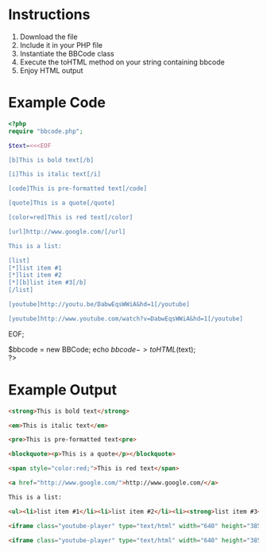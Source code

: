 # Instructions

1. Download the file
2. Include it in your PHP file
3. Instantiate the BBCode class
4. Execute the toHTML method on your string containing bbcode
5. Enjoy HTML output

# Example Code
```php
<?php
require "bbcode.php";

$text=<<<EOF

[b]This is bold text[/b]

[i]This is italic text[/i]

[code]This is pre-formatted text[/code]

[quote]This is a quote[/quote]

[color=red]This is red text[/color]

[url]http://www.google.com/[/url]

This is a list: 

[list]
[*]list item #1
[*]list item #2
[*][b]list item #3[/b]
[/list]

[youtube]http://youtu.be/DabwEqsWWiA&hd=1[/youtube]

[youtube]http://www.youtube.com/watch?v=DabwEqsWWiA&hd=1[/youtube]
```

EOF;

$bbcode = new BBCode;
echo $bbcode->toHTML($text);  
?>

# Example Output

```html
<strong>This is bold text</strong>

<em>This is italic text</em>

<pre>This is pre-formatted text<pre>

<blockquote><p>This is a quote</p></blockquote>

<span style="color:red;">This is red text</span>

<a href="http://www.google.com/">http://www.google.com/</a>

This is a list: 

<ul><li>list item #1</li><li>list item #2</li><li><strong>list item #3</strong></li></ul>

<iframe class="youtube-player" type="text/html" width="640" height="385" src="http://www.youtube.com/embed/DabwEqsWWiA?origin=wellplayed.org" frameborder="0"></iframe>

<iframe class="youtube-player" type="text/html" width="640" height="385" src="http://www.youtube.com/embed/DabwEqsWWiA?origin=wellplayed.org" frameborder="0"></iframe>
```
